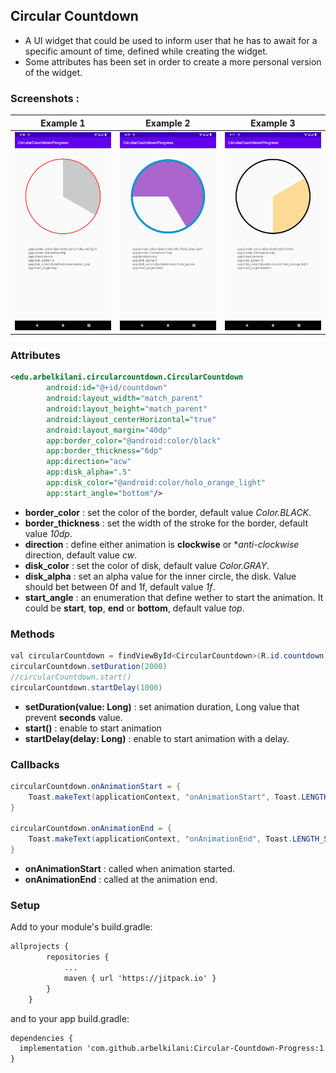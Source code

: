 ## Circular Countdown

- A UI widget that could be used to inform user that he has to await for a specific amount of time, defined while creating the widget.
- Some attributes has been set in order to create a more personal version of the widget. 

### Screenshots : 

Example 1                  |  Example 2                 |  Example 3
:-------------------------:|:-------------------------: |:-------------------------:
![](https://raw.githubusercontent.com/arbelkilani/Circular-Countdown-Progress/master/screenshots/example1.png)  |  ![](https://raw.githubusercontent.com/arbelkilani/Circular-Countdown-Progress/master/screenshots/example2.png) |![](https://raw.githubusercontent.com/arbelkilani/Circular-Countdown-Progress/master/screenshots/example3.png) |

### Attributes

```xml
<edu.arbelkilani.circularcountdown.CircularCountdown
        android:id="@+id/countdown"
        android:layout_width="match_parent"
        android:layout_height="match_parent"
        android:layout_centerHorizontal="true"
        android:layout_margin="40dp"
        app:border_color="@android:color/black"
        app:border_thickness="6dp"
        app:direction="acw"
        app:disk_alpha=".5"
        app:disk_color="@android:color/holo_orange_light"
        app:start_angle="bottom"/>
```

* **border_color** : set the color of the border, default value _Color.BLACK_.
* **border_thickness** : set the width of the stroke for the border, default value _10dp_.
* **direction** : define either animation is **clockwise** or **anti-clockwise* direction, default value _cw_.
* **disk_color** : set the color of disk, default value _Color.GRAY_.
* **disk_alpha** : set an alpha value for the inner circle, the disk. Value should bet between 0f and 1f, default value _1f_.
* **start_angle** : an enumeration that define wether to start the animation. It could be **start**, **top**, **end** or **bottom**, default value _top_.

### Methods

```java
val circularCountdown = findViewById<CircularCountdown>(R.id.countdown)
circularCountdown.setDuration(2000)
//circularCountdown.start()
circularCountdown.startDelay(1000)
```

* **setDuration(value: Long)** : set animation duration, Long value that prevent **seconds** value. 
* **start()** : enable to start animation
* **startDelay(delay: Long)** : enable to start animation with a delay.

### Callbacks

```java
circularCountdown.onAnimationStart = {
    Toast.makeText(applicationContext, "onAnimationStart", Toast.LENGTH_SHORT).show()
}

circularCountdown.onAnimationEnd = {
    Toast.makeText(applicationContext, "onAnimationEnd", Toast.LENGTH_SHORT).show()
}
```

* **onAnimationStart** : called when animation started.
* **onAnimationEnd** : called at the animation end. 


### Setup

Add to your module's build.gradle:

```xml
allprojects {
        repositories {
            ...
            maven { url 'https://jitpack.io' }
        }
    }
```
and to your app build.gradle:

```xml
dependencies {
  implementation 'com.github.arbelkilani:Circular-Countdown-Progress:1.0.0'
}
```



